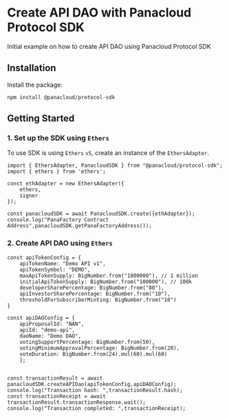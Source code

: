 # Create API DAO with Panacloud Protocol SDK

Initial example on how to create API DAO using Panacloud Protocol SDK

## Installation

Install the package:

```shell
npm install @panacloud/protocol-sdk
```

## Getting Started

### 1. Set up the SDK using `Ethers`

To use SDK is using `Ethers` `v5`, create an instance of the `EthersAdapter`.
```JS
import { EthersAdapter, PanacloudSDK } from "@panacloud/protocol-sdk";
import { ethers } from 'ethers';

const ethAdapter = new EthersAdapter({
    ethers,
    signer
});

const panacloudSDK = await PanacloudSDK.create({ethAdapter});
console.log("PanaFactory Contract Address",panacloudSDK.getPanaFactoryAddress());
```

### 2. Create API DAO using `Ethers`

```JS
const apiTokenConfig = {
    apiTokenName: "Demo API v1",
    apiTokenSymbol: "DEMO",
    maxApiTokenSupply: BigNumber.from("1000000"), // 1 million
    initialApiTokenSupply: BigNumber.from("100000"), // 100k
    developerSharePercentage: BigNumber.from("80"),
    apiInvestorSharePercentage: BigNumber.from("10"),
    thresholdForSubscriberMinting: BigNumber.from("10")
}

const apiDAOConfig = {
    apiProposalId: "NAN",
    apiId: "demo-api",
    daoName: "Demo DAO",
    votingSupportPercentage: BigNumber.from(50),
    votingMinimumApprovalPercentage: BigNumber.from(20),
    voteDuration: BigNumber.from(24).mul(60).mul(60)
    };


const transactionResult = await panacloudSDK.createAPIDao(apiTokenConfig,apiDAOConfig);
console.log("Transaction hash: ",transactionResult.hash);
const transactionReceipt = await transactionResult.transactionResponse.wait();
console.log("Transaction completed: ",transactionReceipt);
```
